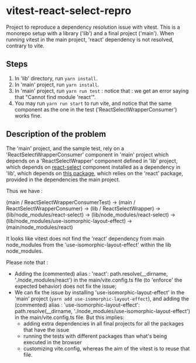 # vitest-react-select-repro
Project to reproduce a dependency resolution issue with vitest.
This is a monorepo setup with a library ('lib') and a final project ('main').
When running vitest in the main project, 'react' dependency is not resolved, contrary to vite.

## Steps
1. In 'lib' directory, run `yarn install`.
2. In 'main' project, run `yarn install`.
3. In 'main' project, run `yarn run test` : notice that : we get an error saying that "Cannot find module 'react'".
4. You may run `yarn run start` to run vite, and notice that the same component as the one in the test ('ReactSelectWrapperConsumer') works fine.

## Description of the problem
The 'main' project, and the sample test, rely on a 'ReactSelectWrapperConsumer' component in 'main' project which depends on a 'ReactSelectWrapper' component defined in 'lib' project, which depends on [react-select](https://www.npmjs.com/package/react-select) component installed as a dependency in 'lib', which depends on [this package](https://www.npmjs.com/package/use-isomorphic-layout-effect), which relies on the 'react' package, provided in the dependencies the main project.

Thus we have :

(main / ReactSelectWrapperConsumerTest) -> (main / ReactSelectWrapperConsumer) -> (lib / ReactSelectWrapper) -> (lib/node_modules/react-select) -> (lib/node_modules/react-select) -> (lib/node_modules/use-isomorphic-layout-effect) -> (main/node_modules/react)

It looks like vitest does not find the 'react' dependency from main node_modules from the 'use-isomorphic-layout-effect' within the lib node_modules.

Please note that :
- Adding the (commented) alias : 'react': path.resolve(__dirname, './node_modules/react') in the main/vite.config.ts file (to 'enforce' the expected behavior) does not fix the issue;
- We can fix the issue by installing 'use-isomorphic-layout-effect' in the 'main' project (`yarn add use-isomorphic-layout-effect`), and adding the (commented) alias : 'use-isomorphic-layout-effect': path.resolve(__dirname, './node_modules/use-isomorphic-layout-effect') in the main/vite.config.ts file. But this implies: 
  - adding extra dependencies in all final projects for all the packages that have the issue
  - running the tests with different packages than what's being executed in the browser
  - customizing vite.config, whereas the aim of the vitest is to reuse that file.
